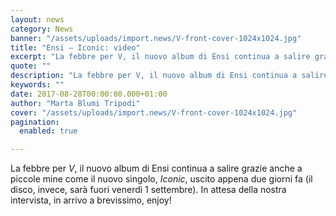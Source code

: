 ```yaml
---
layout: news
category: News
banner: "/assets/uploads/import.news/V-front-cover-1024x1024.jpg"
title: "Ensi – Iconic: video"
excerpt: "La febbre per V, il nuovo album di Ensi continua a salire grazie anche a piccole mine come il nuovo singolo, Iconic, uscito appena due giorni fa (il disco, invece, sarà fuori venerdì 1 settembre). In attesa della nostra intervista, in arrivo a brevissimo, enjoy!"
quote: ""
description: "La febbre per V, il nuovo album di Ensi continua a salire grazie anche a piccole mine come il nuovo singolo, Iconic, uscito appena due giorni fa (il disco, invece, sarà fuori venerdì 1 settembre). In attesa della nostra intervista, in arrivo a brevissimo, enjoy!"
keywords: ""
date: 2017-08-28T00:00:00.000+01:00
author: "Marta Blumi Tripodi"
cover: "/assets/uploads/import.news/V-front-cover-1024x1024.jpg"
pagination:
  enabled: true

---
```


La febbre per _V_, il nuovo album di Ensi continua a salire grazie anche a piccole mine come il nuovo singolo, _Iconic_, uscito appena due giorni fa (il disco, invece, sarà fuori venerdì 1 settembre). In attesa della nostra intervista, in arrivo a brevissimo, enjoy!